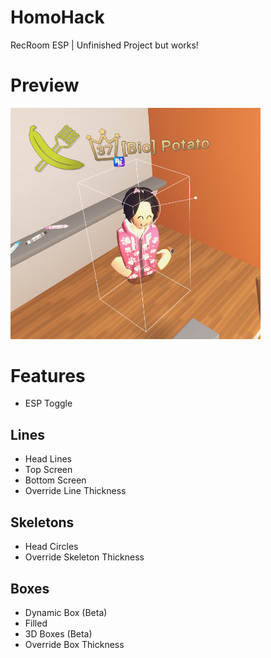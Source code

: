 # HomoHack
RecRoom ESP | Unfinished Project but works!

# Preview 
<img src="https://github.com/pillowman123/HomoHack/blob/main/Thumbnail.png" width="400">

# Features
- ESP Toggle
  
## Lines 
- Head Lines
- Top Screen
- Bottom Screen
- Override Line Thickness

## Skeletons
- Head Circles
- Override Skeleton Thickness 

## Boxes
- Dynamic Box (Beta)
- Filled
- 3D Boxes (Beta)
- Override Box Thickness

